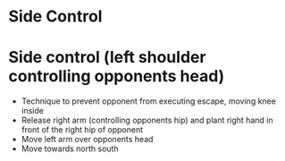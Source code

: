 # Side Control

# Side control (left shoulder controlling opponents head)
- Technique to prevent opponent from executing escape, moving knee inside
- Release right arm (controlling opponents hip) and plant right hand in front of the right hip of opponent
- Move left arm over opponents head
- Move towards north south

